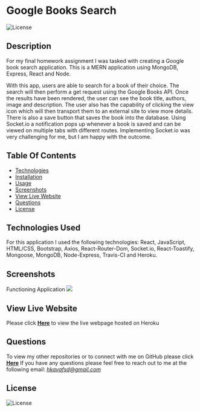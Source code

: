 # Google Books Search

![License](https://img.shields.io/badge/License%3A-MIT-darkgreen.svg)

## Description
For my final homework assignment I was tasked with creating a Google book search application. This is a MERN application using MongoDB, Express, React and Node.

With this app, users are able to search for a book of their choice. The search will then perform a get request using the Google Books API. Once the results have been rendered, the user can see the book title, authors, image and description. The user also has the capability of clicking the view icon which will then transport them to an external site to view more details. There is also a save button that saves the book into the database. Using Socket.io a notification pops up whenever a book is saved and can be viewed on multiple tabs with different routes. Implementing Socket.io was very challenging for me, but I am happy with the outcome.

## Table Of Contents
- [Technologies](#Technologies-Used)
- [Installation](#Installation)
- [Usage](#Usage)
- [Screenshots](#Screenshots)
- [View Live Website](#View-Live-Website)
- [Questions](#Questions)
- [License](#License)

## Technologies Used
For this application I used the following technologies: React, JavaScript, HTML/CSS, Bootstrap, Axios, React-Router-Dom, Socket.io, React-Toastify, Mongoose, MongoDB, Node-Express, Travis-CI and Heroku.

## Screenshots
Functioning Application
![](client/public/images/Screenshot.GIF)

## View Live Website  
Please click **[Here](https://secret-savannah-64299.herokuapp.com/)** to view the live webpage hosted on Heroku

## Questions
To view my other repositories or to connect with me on GitHub please click **[Here](https://github.com/HustinKava/)**
If you have any questions please feel free to reach out to me at the following email: *hkavafsd@gmail.com*

## License
![License](https://img.shields.io/badge/License%3A-MIT-darkgreen.svg)